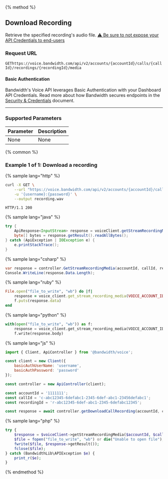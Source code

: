 {% method %}

## Download Recording

Retrieve the specified recording's audio file. [⚠️ Be sure to not expose your API Credentials to end-users](./about.md#caution-recordings)

### Request URL

<code class="get">GET</code>`https://voice.bandwidth.com/api/v2/accounts/{accountId}/calls/{callId}/recordings/{recordingId}/media`

#### Basic Authentication

Bandwidth's Voice API leverages Basic Authentication with your Dashboard API Credentials. Read more about how Bandwidth secures endpoints in the [Security & Credentials](../../../guides/accountCredentials.md) document.

---

### Supported Parameters

| Parameter | Description |
|:----------|:------------|
| None      | None        |

{% common %}

### Example 1 of 1: Download a recording

{% sample lang="http" %}

```bash
curl -X GET \
    --url "https://voice.bandwidth.com/api/v2/accounts/{accountId}/calls/{callId}/recordings/{recordingId}/media" \
    -u '{username}:{password}' \
    --output recording.wav
```

```
HTTP/1.1 200
```

{% sample lang="java" %}

```java
try {
    ApiResponse<InputStream> response = voiceClient.getStreamRecordingMedia(VOICE_ACCOUNT_ID, "callId", "recordingId");
    byte[] bytes = response.getResult().readAllBytes();
} catch (ApiException | IOException e) {
    e.printStackTrace();
}
```

{% sample lang="csharp" %}

```csharp
var response = controller.GetStreamRecordingMedia(accountId, callId, recordingId);
Console.WriteLine(response.Data.Length);
```

{% sample lang="ruby" %}

```ruby
File.open("file_to_write", "wb") do |f|
    response = voice_client.get_stream_recording_media(VOICE_ACCOUNT_ID, call_id, recording_id)
    f.puts(response.data)
end
```

{% sample lang="python" %}

```python
with(open("file_to_write", "wb")) as f:
    response = voice_client.get_stream_recording_media(VOICE_ACCOUNT_ID, call_id, recording_id)
    f.write(response.body)
```

{% sample lang="js" %}

```js
import { Client, ApiController } from '@bandwidth/voice';

const client = new Client({
    basicAuthUserName: 'username',
    basicAuthPassword: 'password'
});

const controller = new ApiController(client);

const accountId = '1111111';
const callId = 'c-abc12345-6defabc1-2345-6def-abc1-23456defabc1';
const recordingId = 'r-abc12345-6def-abc1-2345-6defabc12345';

const response = await controller.getDownloadCallRecording(accountId, callId, recordingId);
```

{% sample lang="php" %}

```php
try {
    $response = $voiceClient->getStreamRecordingMedia($accountId, $callId, $recordingId);
    $file = fopen("file_to_write", "wb") or die("Unable to open file");
    fwrite($file, $response->getResult());
    fclose($file);
} catch (BandwidthLib\APIException $e) {
    print_r($e);
}
```

{% endmethod %}
